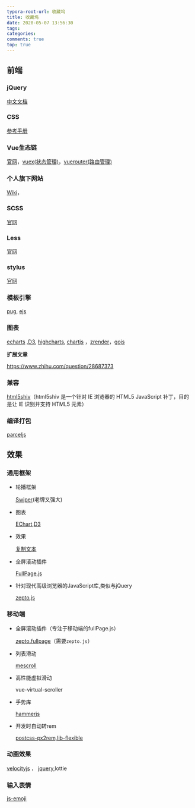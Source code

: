 ```yaml
---
typora-root-url: 收藏坞
title: 收藏坞
date: 2020-05-07 13:56:30
tags:
categories:
comments: true
top: true
---
```


## 前端

### jQuery

[中文文档](http://jquery.cuishifeng.cn/)

### CSS

[参考手册](http://css.cuishifeng.cn/index.html)

<!--more-->

### Vue生态链

[官网](https://cn.vuejs.org/)，[vuex(状态管理)](https://vuex.vuejs.org/zh/)，[vuerouter(路由管理)](https://router.vuejs.org/zh/)

### 个人旗下网站

[Wiki](http://wiki.poorman.top/)，

### SCSS

[官网](https://www.sass.hk/docs/)

### Less

[官网](http://lesscss.cn/)

### stylus

[官网](https://stylus.bootcss.com/)

### 模板引擎

[pug](https://www.pugjs.cn/api/getting-started.html), [ejs](https://ejs.bootcss.com/)

### 图表

[echarts](https://echarts.apache.org/zh/index.html) ,[D3](https://d3js.org/), [highcharts](https://www.highcharts.com.cn/), [chartjs](http://chartjs.cn/) ，[zrender](https://ecomfe.github.io/zrender-doc/public/)，[gojs](https://gojs.net/latest/index.html)

**扩展文章**

https://www.zhihu.com/question/28687373

### 兼容

[html5shiv](https://github.com/aFarkas/html5shiv)（html5shiv 是一个针对 IE 浏览器的 HTML5 JavaScript 补丁，目的是让 IE 识别并支持 HTML5 元素）

### 编译打包

[parceljs](https://www.parceljs.cn/code_splitting.html)

## 效果

### 通用框架

* 轮播框架

  [Swiper](https://www.swiper.com.cn/)(老牌又强大)

* 图表

  [EChart](https://www.echartsjs.com/zh/index.html),[D3](https://d3js.org/)

* 效果

  [复制文本](http://www.clipboardjs.cn/)

* 全屏滚动插件

  [FullPage.js](https://www.dowebok.com/demo/2014/77/)

* 针对现代高级浏览器的JavaScript库,类似与jQuery

  [zepto.js](https://www.html.cn/doc/zeptojs_api/#)

### 移动端

* 全屏滚动插件（专注于移动端的fullPage.js）

  [zepto.fullpage](https://github.com/yanhaijing/zepto.fullpage/blob/master/doc/api.md)（需要`zepto.js`）

* 列表滑动

  [mescroll](http://www.mescroll.com/reward.html?v=20200315)

* 高性能虚拟滑动

  vue-virtual-scroller
  
* 手势库

  [hammerjs](http://hammerjs.github.io/recognizer-pan/)
  
* 开发时自动转rem

  [postcss-px2rem,lib-flexible](https://www.cnblogs.com/beyonds/p/12988329.html)

### 动画效果

[velocityjs](http://velocityjs.org/) ， [jquery](https://jquery.com/),lottie

### 输入表情

[js-emoji](https://github.com/iamcal/js-emoji)